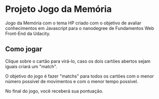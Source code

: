# Projeto Jogo da Memória

Jogo da Memória com o tema HP criado com o objetivo de avaliar conhecimentos em Javascript para o nanodegree de Fundamentos Web Front-End da Udacity.

## Como jogar

Clique sobre o cartão para virá-lo, caso os dois cartões abertos sejam iguais criará um "match".

O objetivo do jogo é fazer "matchs" para todos os cartões com o menor número possível de movimentos e com o menor tempo possível.

No final do jogo, você receberá sua pontuação.